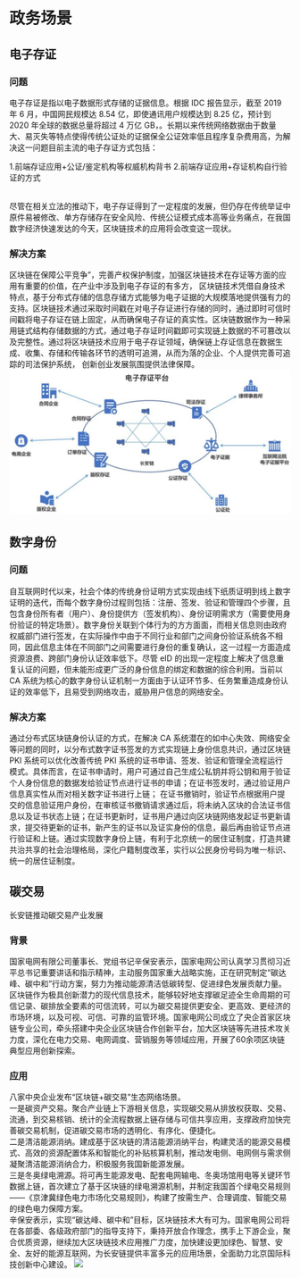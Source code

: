 # 政务场景


## 电子存证

### 问题
电子存证是指以电子数据形式存储的证据信息。根据 IDC 报告显示，截至 2019 年 6 月，中国网民规模达 8.54 亿，即使通讯用户规模达到 8.25 亿，预计到 2020 年全球的数据总量将超过 4 万亿 GB，。长期以来传统网络数据由于数量大、易灭失等特点使得传统公证处的证据保全公证效率低且程序复杂费用高，为解决这一问题目前主流的电子存证方式包括：

1.前端存证应用+公证/鉴定机构等权威机构背书
2.前端存证应用+存证机构自行验证的方式

<br/>尽管在相关立法的推动下，电子存证得到了一定程度的发展，但仍存在传统举证中原件易被修改、单方存储存在安全风险、传统公证模式成本高等业务痛点，在我国数字经济快速发达的今天，区块链技术的应用将会改变这一现状。

### 解决方案
区块链在保障公平竞争”，完善产权保护制度，加强区块链技术在存证等方面的应用有重要的价值，在产业中涉及到电子存证的有多方，
区块链技术凭借自身技术特点，基于分布式存储的信息存储方式能够为电子证据的大规模落地提供强有力的支持。区块链技术通过采取时间戳在对电子存证进行存储的同时，通过即时可信时间戳将电子存证在链上固定，从而确保电子存证的真实性。区块链数据作为一种采用链式结构存储数据的方式，通过电子存证时间戳即可实现链上数据的不可篡改以及完整性。通过将区块链技术应用于电子存证领域，确保链上存证信息在数据生成、收集、存储和传输各环节的透明可追溯，从而为落的企业、个人提供完善可追踪的司法保护系统， 创新创业发展氛围提供法律保障。
![](../images/Government-ElectronicDeposits.png)

## 数字身份
### 问题
自互联网时代以来，社会个体的传统身份证明方式实现由线下纸质证明到线上数字证明的迭代，而每个数字身份过程则包括：注册、签发、验证和管理四个步骤，且包含身份所有者（用户）、身份提供方（签发机构）、身份证明需求方（需要使用身份验证的特定场景）。数字身份关联到个体行为的方方面面，而相关信息则由政府权威部门进行签发，在实际操作中由于不同行业和部门之间身份验证系统各不相同，因此信息主体在不同部门之间需要进行身份的重复确认，这一过程一方面造成资源浪费、跨部门身份认证效率低下。尽管 eID 的出现一定程度上解决了信息重复认证的问题，但未能形成更广泛的身份信息的绑定和数据的综合利用。当前以 CA 系统为核心的数字身份认证机制一方面由于认证环节多、任务繁重造成身份认证的效率低下，且易受到网络攻击，威胁用户信息的网络安全。
### 解决方案
通过分布式区块链身份认证的方式，在解决 CA 系统潜在的如中心失效、网络安全等问题的同时，以分布式数字证书签发的方式实现链上身份信息共识，通过区块链 PKI 系统可以优化改善传统 PKI 系统的证书申请、签发、验证和管理全流程运行模式。具体而言，在证书申请时，用户可通过自己生成公私钥并将公钥和用于验证个人身份信息的数据发给验证节点进行证书的申请；在证书签发时，通过验证用户信息真实性从而对相关数字证书进行上链； 在证书撤销时，验证节点根据用户提交的信息验证用户身份，在审核证书撤销请求通过后，将未纳入区块的合法证书信息以及证书状态上链；在证书更新时，证书用户通过向区块链网络发起证书更新请求，提交待更新的证书，新产生的证书以及证实身份的信息，最后再由验证节点进行验证和上链。通过实现数字身份上链，有利于北京统一的居住证制度，打造共建共治共享的社会治理格局，深化户籍制度改革，实行以公民身份号码为唯一标识、统一的居住证制度。



## 碳交易

长安链推动碳交易产业发展

### 背景

国家电网有限公司董事长、党组书记辛保安表示，国家电网公司认真学习贯彻习近平总书记重要讲话和指示精神，主动服务国家重大战略实施，正在研究制定“碳达峰、碳中和”行动方案，努力为推动能源清洁低碳转型、促进绿色发展贡献力量。区块链作为极具创新潜力的现代信息技术，能够较好地支撑碳足迹全生命周期的可信记录、碳排放全要素的可信流转，可以为碳交易提供更安全、更高效、更经济的市场环境，以及可视、可信、可靠的监管环境。国家电网公司成立了央企首家区块链专业公司，牵头搭建中央企业区块链合作创新平台，加大区块链等先进技术攻关力度，深化在电力交易、电网调度、营销服务等领域应用，开展了60余项区块链典型应用创新探索。

### 应用

八家中央企业发布“区块链+碳交易”生态网络场景。
<br/>一是碳资产交易。聚合产业链上下游相关信息，实现碳交易从排放权获取、交易、流通，到交易核销、统计的全流程数据上链存储与可信共享应用，支撑政府加快完善碳交易机制，促进碳交易市场的透明化、有序化、便捷化。
<br/>二是清洁能源消纳。建成基于区块链的清洁能源消纳平台，构建灵活的能源交易模式、高效的资源配置体系和智能化的补贴核算机制，推动发电侧、电网侧与需求侧凝聚清洁能源消纳合力，积极服务我国新能源发展。
<br/>三是冬奥绿电溯源。将可再生能源发电、配套电网输电、冬奥场馆用电等关键环节数据上链，首次建立了基于区块链的绿电溯源机制，并制定我国首个绿电交易规则——《京津冀绿色电力市场化交易规则》，构建了按需生产、合理调度、智能交易的绿色电力保障方案。
<br/>辛保安表示，实现“碳达峰、碳中和”目标，区块链技术大有可为。国家电网公司将在各部委、各级政府部门的指导支持下，秉持开放合作理念，携手上下游企业，聚合优质资源，继续加大区块链技术应用推广力度，加快建设更加绿色、智慧、安全、友好的能源互联网，为长安链提供丰富多元的应用场景，全面助力北京国际科技创新中心建设。
![](../images/usecase%20carbon.png)

